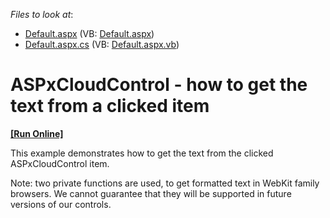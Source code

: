 <!-- default file list -->
*Files to look at*:

* [Default.aspx](./CS/Default.aspx) (VB: [Default.aspx](./VB/Default.aspx))
* [Default.aspx.cs](./CS/Default.aspx.cs) (VB: [Default.aspx.vb](./VB/Default.aspx.vb))
<!-- default file list end -->
# ASPxCloudControl - how to get the text from a clicked item
<!-- run online -->
**[[Run Online]](https://codecentral.devexpress.com/e2164/)**
<!-- run online end -->


<p>This example demonstrates how to get the text from the clicked ASPxCloudControl item.</p><p>Note: two private functions are used, to get formatted text in WebKit family browsers. We cannot guarantee that they will be supported in future versions of our controls.</p>

<br/>


